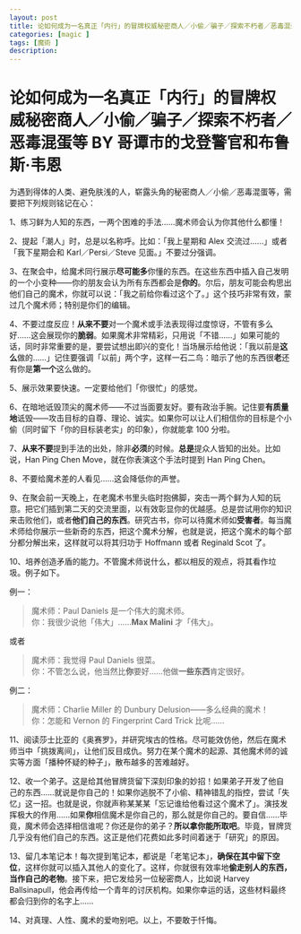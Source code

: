 ```yaml
---
layout: post
title: 论如何成为一名真正「内行」的冒牌权威秘密商人／小偷／骗子／探索不朽者／恶毒混蛋等 BY 哥谭市的戈登警官和布鲁斯·韦恩
categories: [magic ]
tags: [魔術 ]
description:
---
```


# 论如何成为一名**真正**「内行」的冒牌权威秘密商人／小偷／骗子／探索不朽者／恶毒混蛋等 BY 哥谭市的戈登警官和布鲁斯·韦恩

为遇到得体的人类、避免肤浅的人，崭露头角的秘密商人／小偷／恶毒混蛋等，需要把下列规则铭记在心：

1、练习鲜为人知的东西，一两个困难的手法……魔术师会认为你其他什么都懂！

2、提起「潮人」时，总是以名称呼。比如：「我上星期和 Alex 交流过……」或者「我下星期会和 Karl／Persi／Steve 见面。」不要过分强调。

3、在聚会中，给魔术同行展示**尽可能多**你懂的东西。在这些东西中插入自己发明的一个小变种——你的朋友会认为所有东西都会是**你的**。尔后，朋友可能会构思出他们自己的魔术，你就可以说：「我之前给你看过这个了。」这个技巧非常有效，蒙过几个魔术师；特别是你们的编辑。

4、不要过度反应！**从来不要**对一个魔术或手法表现得过度惊讶，不管有多么好……这会展现你的**脆弱**。如果魔术非常精彩，只用说「不错……」如果可能的话，同时非常重要的是，要尝试想出即兴的变化！当场展示给他说：「我以前是**这么**做的……」记住要强调「以前」两个字，这样一石二鸟：暗示了他的东西很**老**还有你是**第一个**这么做的。

5、展示效果要快速。一定要给他们「你很忙」的感觉。

6、在暗地诋毁顶尖的魔术师——不过当面要友好。要有政治手腕。记住要**有质量地**诋毁——攻击目标的自尊、理论、诚实。如果你可以让人们相信你的目标是个小偷（同时留下「你的目标装老实」的印象），你就能拿 100 分啦。

7、**从来不要**提到手法的出处，除非**必须**的时候。**总是**提众人皆知的出处。比如说，Han Ping Chen Move，就在你表演这个手法时提到 Han Ping Chen。

8、不要给魔术差的人看见……这会降低你的声誉。

9、在聚会前一天晚上，在老魔术书里头临时抱佛脚，突击一两个鲜为人知的玩意。把它们插到第二天的交流里面，以有效彰显你的优越感。总是尝试用你的知识来击败他们，或者**他们自己的东西**。研究古书，你可以待魔术师如**受害者**。每当魔术师给你展示一些新奇的东西，把这个魔术分解，也就是说，把这个魔术的每个部分都分解出来，这样就可以将其归功于 Hoffmann 或者 Reginald Scot 了。

10、培养创造矛盾的能力。不管魔术师说什么，都以相反的观点，将其看作垃圾。例子如下。

例一：

> 魔术师：Paul Daniels 是一个伟大的魔术师。  
> 你：我很少说他「伟大」……**Max Malini** 才「伟大」。

或者

> 魔术师：我觉得 Paul Daniels 很菜。  
> 你：不管怎么说，他当然比**你**要好……他做**一些东西**肯定很好。

例二：

> 魔术师：Charlie Miller 的 Dunbury Delusion——多么经典的魔术！  
> 你：怎能和 Vernon 的 Fingerprint Card Trick 比呢……

11、阅读莎士比亚的《奥赛罗》，并研究埃古的性格。尽可能效仿他，然后在魔术师当中「挑拨离间」，让他们反目成仇。努力在某个魔术的起源、其他魔术师的诚实等方面「播种怀疑的种子」，散布越多的苦难越好。

12、收一个弟子。这是给其他冒牌货留下深刻印象的妙招！如果弟子开发了他自己的东西……就说是你自己的！如果你逃脱不了小偷、精神错乱的指控，尝试「失忆」这一招。也就是说，你就声称某某某「忘记谁给他看过这个魔术了」。演技发挥极大的作用……如果**你**相信魔术是你自己的，那么就是你自己的。要自信……毕竟，魔术师会选择相信谁呢？你还是你的弟子？**所以拿你能所取吧**。毕竟，冒牌货几乎没有他们自己的东西。这正是他们花费如此多时间着迷于「研究」的原因。

13、留几本笔记本！每次提到笔记本，都说是「老笔记本」，**确保在其中留下空位**，这样你就可以插入其他人的变化了。这样，你就很有效率地**偷走别人的东西，当作自己的老物**。接下来，把它发给另一位秘密商人，比如说 Harvey Ballsinapull，他会再传给一个青年的讨厌机构。如果你幸运的话，这些材料最终都会归到你的名字上……

14、对真理、人性、魔术的爱吻别吧。以上，不要敢于忏悔。
